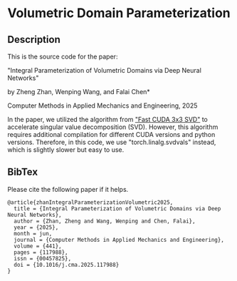 #  Volumetric Domain Parameterization

## Description

This is the source code for the paper:

"Integral Parameterization of Volumetric Domains via Deep Neural Networks"

by Zheng Zhan, Wenping Wang, and Falai Chen*

Computer Methods in Applied Mechanics and Engineering, 2025

In the paper, we utilized the algorithm from <a href="https://github.com/kuiwuchn/3x3_SVD_CUDA">"Fast CUDA 3x3 SVD"</a> to accelerate singular value decomposition (SVD). 
However, this algorithm requires additional compilation for different CUDA versions and python versions.
Therefore, in this code, we use "torch.linalg.svdvals" instead, which is slightly slower but easy to use. 

## BibTex 

Please cite the following paper if it helps. 

```
@article{zhanIntegralParameterizationVolumetric2025,
  title = {Integral Parameterization of Volumetric Domains via Deep Neural Networks},
  author = {Zhan, Zheng and Wang, Wenping and Chen, Falai},
  year = {2025},
  month = jun,
  journal = {Computer Methods in Applied Mechanics and Engineering},
  volume = {441},
  pages = {117988},
  issn = {00457825},
  doi = {10.1016/j.cma.2025.117988}
}
```
